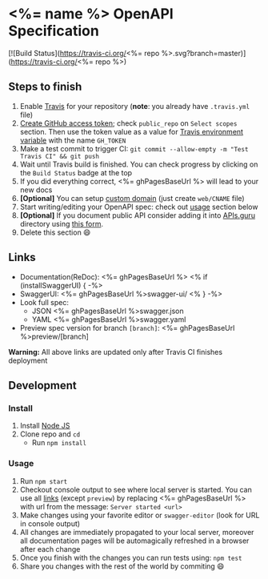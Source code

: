 # <%= name %> OpenAPI Specification
[![Build Status](https://travis-ci.org/<%= repo %>.svg?branch=master)](https://travis-ci.org/<%= repo %>)

## Steps to finish

1. Enable [Travis](https://docs.travis-ci.com/user/getting-started/#To-get-started-with-Travis-CI%3A) for your repository (**note**: you already have `.travis.yml` file)
2. [Create GitHub access token](https://help.github.com/articles/creating-an-access-token-for-command-line-use/); check `public_repo` on `Select scopes` section. Then use the token value as a value for [Travis environment variable](https://docs.travis-ci.com/user/environment-variables/#Defining-Variables-in-Repository-Settings) with the name `GH_TOKEN`
2. Make a test commit to trigger CI: `git commit --allow-empty -m "Test Travis CI" && git push`
3. Wait until Travis build is finished. You can check progress by clicking on the `Build Status` badge at the top
4. If you did everything correct, <%= ghPagesBaseUrl %> will lead to your new docs
5. **[Optional]** You can setup [custom domain](https://help.github.com/articles/using-a-custom-domain-with-github-pages/) (just create `web/CNAME` file)
6. Start writing/editing your OpenAPI spec: check out [usage](#usage) section below
7. **[Optional]** If you document public API consider adding it into [APIs.guru](https://APIs.guru) directory using [this form](https://apis.guru/add-api/).
8. Delete this section :smile:

## Links

- Documentation(ReDoc): <%= ghPagesBaseUrl %>
<% if (installSwaggerUI) { -%>
- SwaggerUI: <%= ghPagesBaseUrl %>swagger-ui/
<% } -%>
- Look full spec:
    + JSON <%= ghPagesBaseUrl %>swagger.json
    + YAML <%= ghPagesBaseUrl %>swagger.yaml
- Preview spec version for branch `[branch]`: <%= ghPagesBaseUrl %>preview/[branch]

**Warning:** All above links are updated only after Travis CI finishes deployment

## Development
### Install

1. Install [Node JS](https://nodejs.org/)
2. Clone repo and `cd`
    + Run `npm install`

### Usage

1. Run `npm start`
2. Checkout console output to see where local server is started. You can use all [links](#links) (except `preview`) by replacing <%= ghPagesBaseUrl %> with url from the message: `Server started <url>`
3. Make changes using your favorite editor or `swagger-editor` (look for URL in console output)
4. All changes are immediately propagated to your local server, moreover all documentation pages will be automagically refreshed in a browser after each change
5. Once you finish with the changes you can run tests using: `npm test`
6. Share you changes with the rest of the world by commiting :smile:
